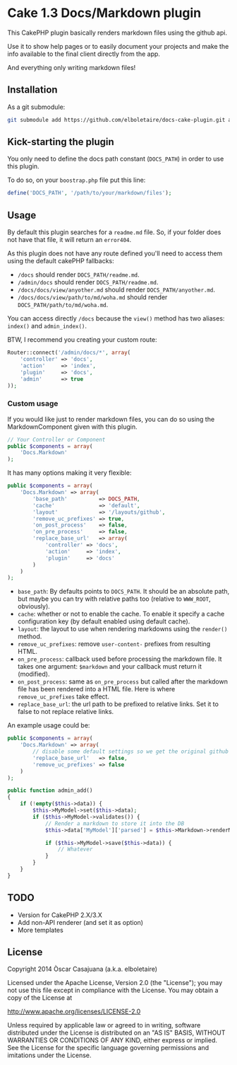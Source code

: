 # Cake 1.3 Docs/Markdown plugin

This CakePHP plugin basically renders markdown files using the github api.

Use it to show help pages or to easily document your projects and make the info
available to the final client directly from the app.

And everything only writing markdown files!

## Installation

As a git submodule:

```bash
git submodule add https://github.com/elboletaire/docs-cake-plugin.git app/plugins/docs
```

## Kick-starting the plugin

You only need to define the docs path constant (`DOCS_PATH`) in order to use
this plugin.

To do so, on your `boostrap.php` file put this line:

```php
define('DOCS_PATH', '/path/to/your/markdown/files');
```

## Usage

By default this plugin searches for a `readme.md` file. So, if your folder does
not have that file, it will return an `error404`.

As this plugin does not have any route defined you'll need to access them using
the default cakePHP fallbacks:

- `/docs` should render `DOCS_PATH/readme.md`.
- `/admin/docs` should render `DOCS_PATH/readme.md`.
- `/docs/docs/view/anyother.md` should render `DOCS_PATH/anyother.md`.
- `/docs/docs/view/path/to/md/woha.md` should render `DOCS_PATH/path/to/md/woha.md`.

You can access directly `/docs` because the `view()` method has two aliases:
`index()` and `admin_index()`.

BTW, I recommend you creating your custom route:

```php
Router::connect('/admin/docs/*', array(
	'controller' => 'docs',
	'action'     => 'index',
	'plugin'     => 'docs',
	'admin'      => true
));
```

### Custom usage

If you would like just to render markdown files, you can do so using the
MarkdownComponent given with this plugin.

```php
// Your Controller or Component
public $components = array(
	'Docs.Markdown'
);
```

It has many options making it very flexible:

```php
public $components = array(
	'Docs.Markdown' => array(
        'base_path'          => DOCS_PATH,
        'cache'              => 'default',
        'layout'             => '/layouts/github',
        'remove_uc_prefixes' => true,
        'on_post_process'    => false,
        'on_pre_process'     => false,
        'replace_base_url'   => array(
            'controller' => 'docs',
            'action'     => 'index',
            'plugin'     => 'docs'
        )
	)
);
```

- `base_path`: By defaults points to `DOCS_PATH`. It should be an absolute path,
  but maybe you can try with relative paths too (relative to `WWW_ROOT`,
  obviously).
- `cache`: whether or not to enable the cache. To enable it specify a cache
  configuration key (by default enabled using default cache).
- `layout`: the layout to use when rendering markdowns using the `render()`
  method.
- `remove_uc_prefixes`: remove `user-content-` prefixes from resulting HTML.
- `on_pre_process`: callback used before processing the markdown file. It takes
  one argument: `$markdown` and your callback must return it (modified).
- `on_post_process`: same as `on_pre_process` but called after the markdown file
  has been rendered into a HTML file. Here is where `remove_uc_prefixes` take
  effect.
- `replace_base_url`: the url path to be prefixed to relative links. Set it to
  false to not replace relative links.

An example usage could be:

```php
public $components = array(
	'Docs.Markdown' => array(
		// disable some default settings so we get the original github version
		'replace_base_url'   => false,
		'remove_uc_prefixes' => false
	)
);

public function admin_add()
{
	if (!empty($this->data)) {
		$this->MyModel->set($this->data);
		if ($this->MyModel->validates()) {
			// Render a markdown to store it into the DB
			$this->data['MyModel']['parsed'] = $this->Markdown->renderMarkdown($this->data['MyModel']['markdown']);

			if ($this->MyModel->save($this->data)) {
				// Whatever
			}
		}
	}
}
```

## TODO

- Version for CakePHP 2.X/3.X
- Add non-API renderer (and set it as option)
- More templates

## License

Copyright 2014 Òscar Casajuana (a.k.a. elboletaire)

Licensed under the Apache License, Version 2.0 (the "License");
you may not use this file except in compliance with the License.
You may obtain a copy of the License at

   http://www.apache.org/licenses/LICENSE-2.0

Unless required by applicable law or agreed to in writing, software
distributed under the License is distributed on an "AS IS" BASIS,
WITHOUT WARRANTIES OR CONDITIONS OF ANY KIND, either express or implied.
See the License for the specific language governing permissions and
imitations under the License.

